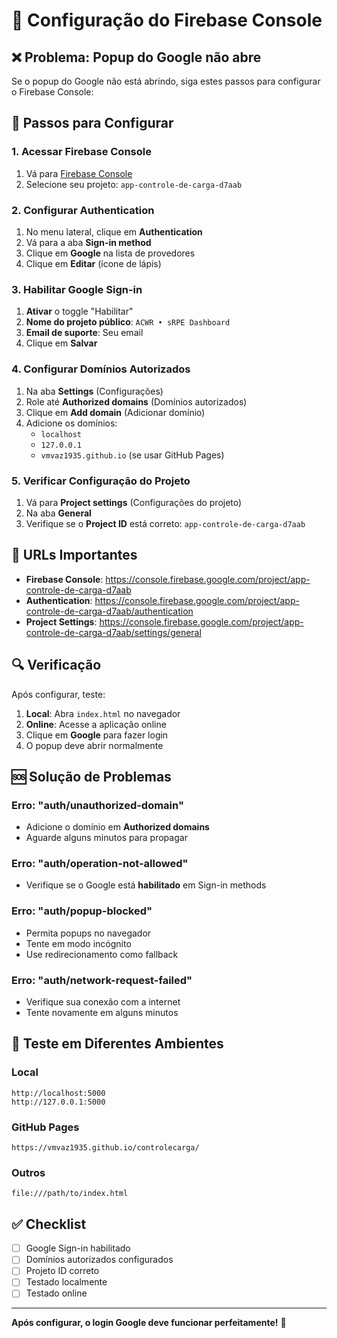 # 🔧 Configuração do Firebase Console

## ❌ Problema: Popup do Google não abre

Se o popup do Google não está abrindo, siga estes passos para configurar o Firebase Console:

## 🔧 Passos para Configurar

### 1. **Acessar Firebase Console**

1. Vá para [Firebase Console](https://console.firebase.google.com/)
2. Selecione seu projeto: `app-controle-de-carga-d7aab`

### 2. **Configurar Authentication**

1. No menu lateral, clique em **Authentication**
2. Vá para a aba **Sign-in method**
3. Clique em **Google** na lista de provedores
4. Clique em **Editar** (ícone de lápis)

### 3. **Habilitar Google Sign-in**

1. **Ativar** o toggle "Habilitar"
2. **Nome do projeto público**: `ACWR • sRPE Dashboard`
3. **Email de suporte**: Seu email
4. Clique em **Salvar**

### 4. **Configurar Domínios Autorizados**

1. Na aba **Settings** (Configurações)
2. Role até **Authorized domains** (Domínios autorizados)
3. Clique em **Add domain** (Adicionar domínio)
4. Adicione os domínios:
   - `localhost`
   - `127.0.0.1`
   - `vmvaz1935.github.io` (se usar GitHub Pages)

### 5. **Verificar Configuração do Projeto**

1. Vá para **Project settings** (Configurações do projeto)
2. Na aba **General**
3. Verifique se o **Project ID** está correto: `app-controle-de-carga-d7aab`

## 🚀 URLs Importantes

- **Firebase Console**: https://console.firebase.google.com/project/app-controle-de-carga-d7aab
- **Authentication**: https://console.firebase.google.com/project/app-controle-de-carga-d7aab/authentication
- **Project Settings**: https://console.firebase.google.com/project/app-controle-de-carga-d7aab/settings/general

## 🔍 Verificação

Após configurar, teste:

1. **Local**: Abra `index.html` no navegador
2. **Online**: Acesse a aplicação online
3. Clique em **Google** para fazer login
4. O popup deve abrir normalmente

## 🆘 Solução de Problemas

### Erro: "auth/unauthorized-domain"
- Adicione o domínio em **Authorized domains**
- Aguarde alguns minutos para propagar

### Erro: "auth/operation-not-allowed"
- Verifique se o Google está **habilitado** em Sign-in methods

### Erro: "auth/popup-blocked"
- Permita popups no navegador
- Tente em modo incógnito
- Use redirecionamento como fallback

### Erro: "auth/network-request-failed"
- Verifique sua conexão com a internet
- Tente novamente em alguns minutos

## 📱 Teste em Diferentes Ambientes

### Local
```
http://localhost:5000
http://127.0.0.1:5000
```

### GitHub Pages
```
https://vmvaz1935.github.io/controlecarga/
```

### Outros
```
file:///path/to/index.html
```

## ✅ Checklist

- [ ] Google Sign-in habilitado
- [ ] Domínios autorizados configurados
- [ ] Projeto ID correto
- [ ] Testado localmente
- [ ] Testado online

---

**Após configurar, o login Google deve funcionar perfeitamente!** 🚀
